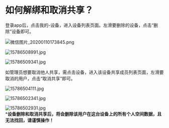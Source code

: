 # 如何解绑和取消共享？
登录app后，点击我的-设备，进入设备列表页面。左滑要删除的设备，点击“删除”设备即可。

![微信图片_20200110173845.png](./remove/微信图片_20200110173845.png)

![15786508991.jpg](./remove/1578650899(1).jpg)

![15786509341.jpg](./remove/1578650934(1).jpg)

如管理员想要取消他人共享，需点击设备，进入该设备共享成员列表页面，左滑要取消的用户，点击“取消共享”即可。

![15786504111.jpg](./remove/1578650411(1).jpg)

![15786502341.jpg](./remove/1578650234(1).jpg)

![15786502931.jpg](./remove/1578650293(1).jpg)
<br>***设备删除和取消共享后，将会删除该用户在这台设备上的所有个人空间数据，且无法找回，请谨慎操作！**</br>
